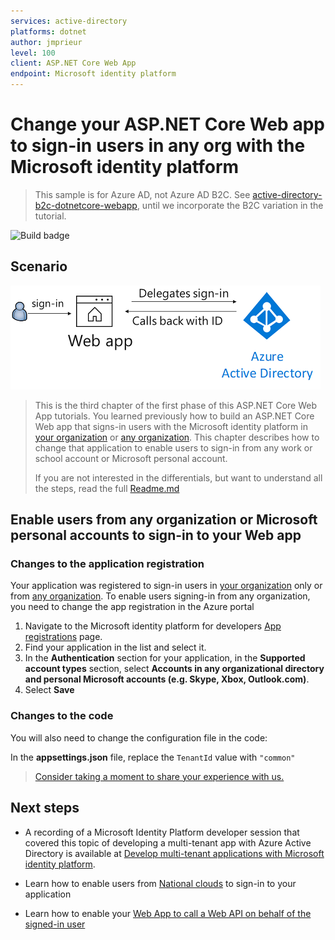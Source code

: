 ```yaml
---
services: active-directory
platforms: dotnet
author: jmprieur
level: 100
client: ASP.NET Core Web App
endpoint: Microsoft identity platform
---
```

# Change your ASP.NET Core Web app to sign-in users in any org with the Microsoft identity platform

> This sample is for Azure AD, not Azure AD B2C. See [active-directory-b2c-dotnetcore-webapp](https://github.com/Azure-Samples/active-directory-b2c-dotnetcore-webapp), until we incorporate the B2C variation in the tutorial.

![Build badge](https://identitydivision.visualstudio.com/_apis/public/build/definitions/a7934fdd-dcde-4492-a406-7fad6ac00e17/514/badge)

## Scenario

![Sign in with Azure AD](ReadmeFiles/sign-in.png)

> This is the third chapter of the first phase of this ASP.NET Core Web App tutorials. You learned previously how to build an ASP.NET Core Web app that signs-in users with the Microsoft identity platform in [your organization](../1-1-MyOrg) or [any organization](../1-2-AnyOrg). This chapter describes how to change that application to enable users to sign-in from any work or school account or Microsoft personal account.
>
> If you are not interested in the differentials, but want to understand all the steps, read the full [Readme.md](./Readme.md)

## Enable users from any organization or Microsoft personal accounts to sign-in to your Web app

### Changes to the application registration

Your application was registered to sign-in users in [your organization](../1-1-MyOrg) only or from [any organization](../1-2-AnyOrg). To enable users signing-in from any organization, you need to change the app registration in the Azure portal

1. Navigate to the Microsoft identity platform for developers [App registrations](https://go.microsoft.com/fwlink/?linkid=2083908) page.
1. Find your application in the list and select it.
1. In the **Authentication** section for your application, in the **Supported account types** section, select **Accounts in any organizational directory and personal Microsoft accounts (e.g. Skype, Xbox, Outlook.com)**.
1. Select **Save**

### Changes to the code

You will also need to change the configuration file in the code:

In the **appsettings.json** file, replace the `TenantId` value with `"common"`

> [Consider taking a moment to share your experience with us.](https://forms.office.com/Pages/ResponsePage.aspx?id=v4j5cvGGr0GRqy180BHbRz0h_jLR5HNJlvkZAewyoWxUNEFCQ0FSMFlPQTJURkJZMTRZWVJRNkdRMC4u)

## Next steps

- A recording of a Microsoft Identity Platform developer session that covered this topic of developing a multi-tenant app with Azure Active Directory is available at [Develop multi-tenant applications with Microsoft identity platform](https://www.youtube.com/watch?v=B416AxHoMJ4).

- Learn how to enable users from [National clouds](../1-4-Sovereign) to sign-in to your application
- Learn how to enable your [Web App to call a Web API on behalf of the signed-in user](../../2-WebApp-graph-user)
